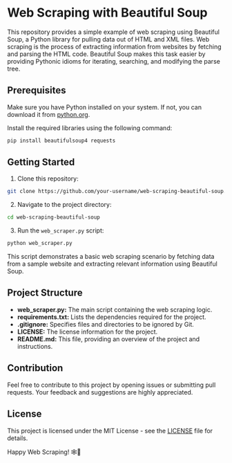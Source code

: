 # Web Scraping with Beautiful Soup

This repository provides a simple example of web scraping using Beautiful Soup, a Python library for pulling data out of HTML and XML files. Web scraping is the process of extracting information from websites by fetching and parsing the HTML code. Beautiful Soup makes this task easier by providing Pythonic idioms for iterating, searching, and modifying the parse tree.

## Prerequisites

Make sure you have Python installed on your system. If not, you can download it from [python.org](https://www.python.org/downloads/).

Install the required libraries using the following command:

```bash
pip install beautifulsoup4 requests
```

## Getting Started

1. Clone this repository:

```bash
git clone https://github.com/your-username/web-scraping-beautiful-soup.git
```

2. Navigate to the project directory:

```bash
cd web-scraping-beautiful-soup
```

3. Run the `web_scraper.py` script:

```bash
python web_scraper.py
```

This script demonstrates a basic web scraping scenario by fetching data from a sample website and extracting relevant information using Beautiful Soup.

## Project Structure

- **web_scraper.py:** The main script containing the web scraping logic.
- **requirements.txt:** Lists the dependencies required for the project.
- **.gitignore:** Specifies files and directories to be ignored by Git.
- **LICENSE:** The license information for the project.
- **README.md:** This file, providing an overview of the project and instructions.

## Contribution

Feel free to contribute to this project by opening issues or submitting pull requests. Your feedback and suggestions are highly appreciated.

## License

This project is licensed under the MIT License - see the [LICENSE](LICENSE) file for details.

Happy Web Scraping! 🕸️🐍
